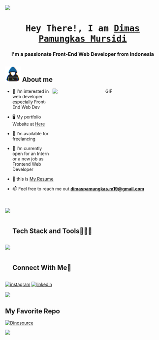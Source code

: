 <!--horizontal divider(gradiant)-->
<img src="https://user-images.githubusercontent.com/73097560/115834477-dbab4500-a447-11eb-908a-139a6edaec5c.gif">
<!-- Intro  -->
<h1 align="center">
        <samp>Hey There!, I am
                <b><a target="_blank" href="https://alsiam.com](https://www.instagram.com/dmspamungkass">Dimas Pamungkas Mursidi</a></b>
        </samp>
</h1>

<h3 align="center">I'm a passionate Front-End Web Developer from Indonesia</h3>

	
## <picture><img src = "https://github.com/0xAbdulKhalid/0xAbdulKhalid/raw/main/assets/mdImages/about_me.gif" width = 50px></picture> **About me**


<a target="_blank" align="center">
  <img align="right" top="500" height="250" width="350" alt="GIF" src="https://media.giphy.com/media/SWoSkN6DxTszqIKEqv/giphy.gif">
</a>

- 👀 I’m interested in web developer especially Front-End Web Dev

- 🖥️ My portfolio Website at <a href="https://linktr.ee/dimaspamungkasmursidi" target="blank">Here</a>

- 🤝 I’m available for freelancing

- 💼 I’m currently open for an Intern or a new job as Frontend Web Developer

- 📄 this is <a href="https://drive.google.com/file/d/1PEtPgnN50S2R_IhQoI3YrnBOCnPKC0BA/view?usp=sharing" target="blank">My Resume</a>

- 📫 Feel free to reach me out **dimaspamungkas.m19@gmail.com**

<br/>
<br/>
<!--horizontal divider(gradiant)-->
<img src="https://user-images.githubusercontent.com/73097560/115834477-dbab4500-a447-11eb-908a-139a6edaec5c.gif">

<!--h1 without bottom border-->
<div id="user-content-toc">
  <ul align="left">
    <summary><h2 style="display: inline-block">Tech Stack and Tools👨🏻‍💻</h2></summary>
  </ul>
</div>
<!--tech stack icons-->
<p align="left">
  <a href="https://skillicons.dev">
    <img src="https://skillicons.dev/icons?i=html,css,js,react,vite,tailwind,bootstrap,materialui,github,git,nodejs,redux,mysql,figma,vscode,stackoverflow,devto" />
  </a>
</p>

<!-- Connect with me -->
<!--h2 without bottom border-->
<div id="user-content-toc">
  <ul align="left">
    <summary><h2 style="display: inline-block">Connect With Me🤝</h2></summary>
  </ul>
</div>
<!--icons and links-->
<p align="left">
<a href="https://www.instagram.com/dmspamungkass/" target="blank"><img align="center" src="https://user-images.githubusercontent.com/88904952/234981169-2dd1e58f-4b7e-468c-8213-034ba62156c3.png" alt="instagram" height="50" width="50" /></a>
<a href="https://www.linkedin.com/in/dimas-pamungkas-mursidi-7511b9262/" target="blank"><img align="center" src="https://user-images.githubusercontent.com/88904952/234979284-68c11d7f-1acc-4f0c-ac78-044e1037d7b0.png" alt="linkedin" height="50" width="50" /></a>
<!-- <a href="https://twitter.com/1010nishant" target="blank"><img align="center" src="https://user-images.githubusercontent.com/88904952/234980676-61bfb021-ecc8-48f7-88e6-34c1b06c4a58.png" alt="twitter" height="50" width="50" /></a>  -->

<br/>
<br/>
<!--horizontal divider(gradiant)-->
<img src="https://user-images.githubusercontent.com/73097560/115834477-dbab4500-a447-11eb-908a-139a6edaec5c.gif">
<br/>


## My Favorite Repo
[![Dinosource](https://github-readme-stats.vercel.app/api/pin/?username=dimaspamungkasmursidi&repo=ITIsFun&border_color=2A52BE&bg_color=0D1117&title_color=C9D1D9&text_color=8B949E&icon_color=2A52BE)](https://github.com/dimaspamungkasmursidi/ITIsFun.git)


<!--horizontal divider(gradiant)-->
<img src="https://user-images.githubusercontent.com/73097560/115834477-dbab4500-a447-11eb-908a-139a6edaec5c.gif">

